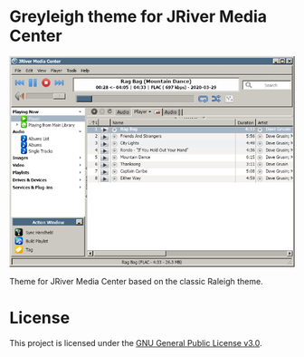 # Greyleigh theme for JRiver Media Center

![Screenshot](https://github.com/parhelion22/jriver-media-center-theme-greyleigh/blob/main/Screenshot.png)

Theme for JRiver Media Center based on the classic Raleigh theme.

# License

This project is licensed under the [GNU General Public License v3.0](/LICENSE).
